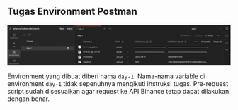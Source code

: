 ## Tugas Environment Postman

![ss-1](./ss-1.png)

Environment yang dibuat diberi nama `day-1`. Nama-nama variable di environment `day-1` tidak sepenuhnya mengikuti instruksi tugas. Pre-request script sudah disesuaikan agar request ke API Binance tetap dapat dilakukan dengan benar.